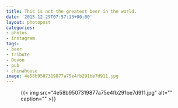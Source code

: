 ```yaml
---
title: This is not the greatest beer in the world.
date: '2015-12-29T07:57:13+00:00'
layout: photopost
categories:
- photos
- instagram
tags:
- beer
- tribute
- Devon
- pub
- chinahouse
image: 4e58b9507319877a75e4fb291be7d911.jpg
---
```


<figure class="photo photo--square">
  {{< img src="4e58b9507319877a75e4fb291be7d911.jpg" alt="" caption="" >}}

</figure>





